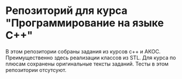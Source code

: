 # Репозиторий для курса "Программирование на языке C++"

В этом репозитории собраны задания из курсов c++ и АКОС.
Преимущественно здесь реализации классов из STL.
Для курса по плюсам сохранены оригинальные тексты заданий.
Тесты в этом репозитории отсутсуют.
